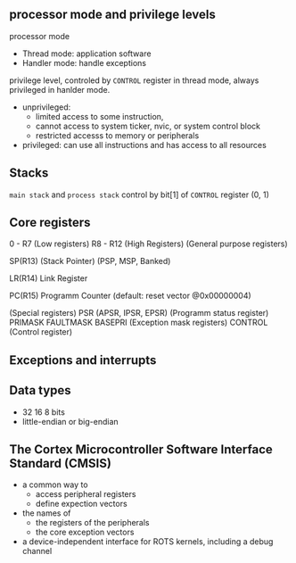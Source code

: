 ## processor mode and privilege levels

processor mode
- Thread mode: application software
- Handler mode: handle exceptions

privilege level, controled by `CONTROL` register in thread mode, always privileged in hanlder mode.
- unprivileged: 
  - limited access to some instruction,
  - cannot access to system ticker, nvic, or system control block
  - restricted accesss to memory or peripherals
- privileged: can use all instructions and has access to all resources

## Stacks

`main stack` and `process stack` control by bit[1] of `CONTROL` register (0, 1)

## Core registers

0 - R7 (Low registers)
R8 - R12 (High Registers)
(General purpose registers)

SP(R13) (Stack Pointer) (PSP, MSP, Banked)

LR(R14) Link Register

PC(R15) Programm Counter (default: reset vector @0x00000004)

(Special registers)
PSR (APSR, IPSR, EPSR) (Programm status register)
PRIMASK FAULTMASK BASEPRI (Exception mask registers)
CONTROL (Control register)

## Exceptions and interrupts

## Data types
- 32 16 8 bits
- little-endian or big-endian

## The Cortex Microcontroller Software Interface Standard (CMSIS)

- a common way to
  - access peripheral registers
  - define expection vectors
- the names of
  - the registers of the peripherals
  - the core exception vectors
- a device-independent interface for ROTS kernels, including a debug channel